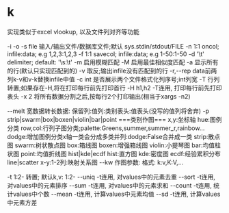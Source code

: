 # k
实现类似于excel vlookup, 以及文件列对齐等功能


  -i -o -s file       输入/输出文件/数据库文件;默认 sys.stdin/stdout/FILE
  -n 1:1             oncol; infile:data; e.g  1,2,3:1,2,3
  -f 1:1             savecol; infile:data; e.g 1-50:1-50
  -d '\t'            delimiter; default: '\s:\t'
  -m                 启用模糊匹配
  -M                 启用最佳相似度匹配
  -a                 显示所有的行(默认只实现匹配到的)
  -v                 取反;输出infile没有匹配到的行
  -r,--rep           data前两列k-v和v-k替换infile中值
  -c int             是否展示两个文件格式化列序号;int列宽
  -T                 行列转置;如果存在-H,将在打印每行前先打印首行
  -H h1,h2           -T连用, 打印每行前先打印表头
  -x 2               将所有数据分割之后,按每行2个打印输出(相当于xargs -n2)

  --melt             宽数据转长数据: 保留列:值列:类别表头:值表头(没写的值列将舍弃)
  -p strip|swarm|box|boxen|violin|bar|point   ===类别作图===
     x,y:坐标轴  hue:图例分类 row,col:行列子图分类;palette:Greens,summer,summer_r,rainbow...
     dodge:增加图例分类x轴一类会分成多类并列:dodge:False合并成一类
                     strip:散点图 swarm:树状散点图
                     box:箱线图 boxen:增强箱线图 violin:小提琴图
                     bar:均值柱状图 point:均值折线图
     hist|kde|ecdf   hist:直方图 kde:密度图 ecdf:经验累积分布
     line|scatter    x-y:1-2列:映射关系图
  --kw               作图参数: 格式: k:v,K:V,...

  -t 1:2-            转置; 默认k,v: 1:2-
  --uniq             -t连用, 对values中的元素去重
  --sort             -t连用, 对values中的元素排序
  --sum              -t连用, 对values中的元素求和
  --count            -t连用, 统计values中个数
  --mean             -t连用, 计算values中元素均值
  --sd               -t连用, 计算values中元素方差
